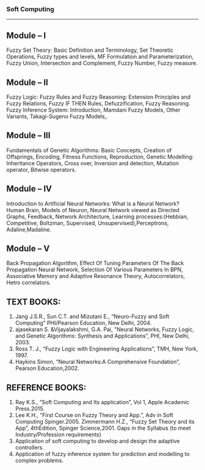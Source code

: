 
### Soft Computing

---
## Module – I
Fuzzy Set Theory: Basic Definition and Terminology, Set Theoretic Operations, Fuzzy 
types and levels, MF Formulation and Parameterization, Fuzzy Union, Intersection and 
Complement, Fuzzy Number, Fuzzy measure. 

## Module – II
Fuzzy Logic: Fuzzy Rules and Fuzzy Reasoning: Extension Principles and Fuzzy 
Relations, Fuzzy IF THEN Rules, Defuzzification, Fuzzy Reasoning. Fuzzy Inference 
System: Introduction, Mamdani Fuzzy Models, Other Variants, Takagi-Sugeno Fuzzy 
Models,. 

## Module – III
Fundamentals of Genetic Algorithms: Basic Concepts, Creation of Offsprings, Encoding, 
Fitness Functions, Reproduction, Genetic Modelling: Inheritance Operators, Cross over, 
Inversion and detection, Mutation operator, Bitwise operators. 

## Module – IV
Introduction to Artificial Neural Networks: What is a Neural Network? Human Brain, 
Models of Neuron, Neural Network viewed as Directed Graphs, Feedback, Network 
Architecture, Learning processes:(Hebbian, Competitive, Boltzman, Supervised, 
Unsupervised),Perceptrons, Adaline,Madaline. 

## Module – V
Back Propagation Algorithm, Effect Of Tuning Parameters Of The Back Propagation 
Neural Network, Selection Of Various Parameters In BPN, Associative Memory and 
Adaptive Resonance Theory, Autocorrelators, Hetro correlators. 

## TEXT BOOKS:
1. Jang J.S.R., Sun C.T. and Mizutani E., “Neuro-Fuzzy and Soft Computing” 
 PHI/Pearson Education, New Delhi, 2004. 
2. ajasekaran S. &Vijayalakshmi, G.A. Pai, "Neural Networks, Fuzzy Logic, 
 and Genetic Algorithms: Synthesis and Applications”, PHI, New Delhi, 2003. 
3. Ross T. J., “Fuzzy Logic with Engineering Applications”, TMH, New York, 1997. 
4. Haykins Simon, “Neural Networks:A Comprehensive Foundation”, Pearson Education,2002. 

## REFERENCE BOOKS: 
1. Ray K.S., “Soft Computing and Its application”, Vol 1, Apple Academic Press.2015. 
2. Lee K.H., “First Course on Fuzzy Theory and App.”, Adv in Soft Computing Spinger.2005. 
 Zimmermann H.Z., “Fuzzy Set Theory and its App”, 4thEdition, Spinger Science,2001. 
Gaps in the Syllabus (to meet Industry/Profession requirements) 
1. Application of soft computing to develop and design the adaptive controllers. 
2. Application of fuzzy inference system for prediction and modelling to complex problems. 



